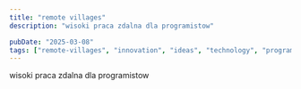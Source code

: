 ```yaml
---
title: "remote villages"
description: "wisoki praca zdalna dla programistow"

pubDate: "2025-03-08"
tags: ["remote-villages", "innovation", "ideas", "technology", "programming", "work-from-home"]
---
```


wisoki praca zdalna dla programistow

